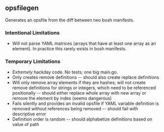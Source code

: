 ## opsfilegen
Generates an opsfile from the diff between two bosh manifests.

### Intentional Limitations
* Will not parse YAML matrices (arrays that have at least one array as an element). In practice this rarely exists in bosh manifests.

### Temporary Limitations
* *Extremely* hackday code. No tests; one big main.go.
* Only creates remove definitions -- should also create replace definitions
* Will only remove array elements if they are hashes; will not create remove definitions for strings or integers, which need to be referenced positionally -- should either replace whole array with new array or remove the element by index (seems dangerous)
* Fails silently and provides an invalid opsfile if YAML variable definition is removed without references being removed -- should fail with descriptive error
* Definition order is random -- should alphabetize definitions based on value of path
